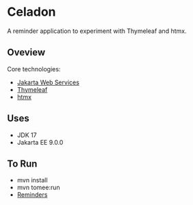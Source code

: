 # Celadon

A reminder application to experiment with Thymeleaf and htmx.

## Oveview

Core technologies:

- [Jakarta Web Services](https://jakarta.ee/specifications/restful-ws/)
- [Thymeleaf](https://www.thymeleaf.org)
- [htmx](https://htmx.org/)

## Uses

- JDK 17
- Jakarta EE 9.0.0

## To Run

- mvn install
- mvn tomee:run
- [Reminders](http://localhost:8080/celadon/vc/reminders)
